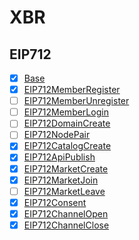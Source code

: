 # XBR

## EIP712

* [x] [Base](_eip712_base.py)
* [x] [EIP712MemberRegister](_eip712_member_register.py)
* [ ] [EIP712MemberUnregister](_eip712_member_unregister.py)
* [ ] [EIP712MemberLogin](_eip712_member_login.py)
* [ ] [EIP712DomainCreate](_eip712_domain_create.py)
* [ ] [EIP712NodePair](_eip712_node_pair.py)
* [x] [EIP712CatalogCreate](_eip712_catalog_create.py)
* [x] [EIP712ApiPublish](_eip712_api_publish.py)
* [x] [EIP712MarketCreate](_eip712_market_create.py)
* [x] [EIP712MarketJoin](_eip712_market_join.py)
* [ ] [EIP712MarketLeave](_eip712_market_leave.py)
* [x] [EIP712Consent](_eip712_consent.py)
* [x] [EIP712ChannelOpen](_eip712_channel_open.py)
* [x] [EIP712ChannelClose](_eip712_channel_close.py)

